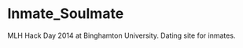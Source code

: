 Inmate_Soulmate
===============

MLH Hack Day 2014 at Binghamton University. Dating site for inmates.

